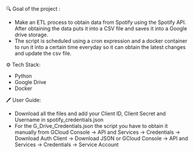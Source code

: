 
🔍 Goal of the project :

- Make an ETL process to obtain data from Spotify using the Spotify API. After obtaining the data puts it into a CSV file and saves it into a Google drive storage. 
- The script is scheduled using a cron expression and a docker container to run it into a certain time everyday so it can obtain the latest changes and update the csv file.

⚙️ Tech Stack:
- Python
- Google Drive
- Docker

🖊️ User Guide:
 - Download all the files and add your Client ID, Client Secret and Username in spotify_credentials.json
 - For the G_Drive_Credentials.json the script you have to obtain it manually from GCloud Console -> API and Services -> Credentials -> Download Auth Client -> Download JSON  or GCloud Console -> API and Services -> Credentials -> Service Account
